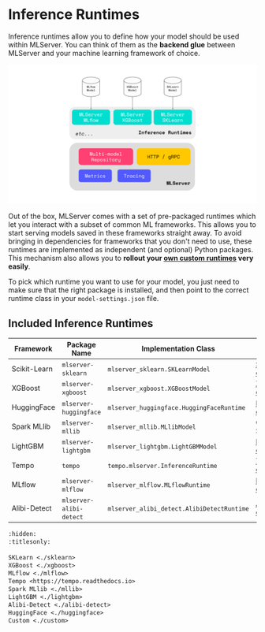 # Inference Runtimes

Inference runtimes allow you to define how your model should be used within
MLServer.
You can think of them as the **backend glue** between MLServer and your machine
learning framework of choice.

![](../assets/architecture.svg)

Out of the box, MLServer comes with a set of pre-packaged runtimes which let
you interact with a subset of common ML frameworks.
This allows you to start serving models saved in these frameworks straight
away.
To avoid bringing in dependencies for frameworks that you don't need to use,
these runtimes are implemented as independent (and optional) Python packages.
This mechanism also allows you to **rollout your [own custom runtimes](./custom)
very easily**.

To pick which runtime you want to use for your model, you just need to make
sure that the right package is installed, and then point to the correct runtime
class in your `model-settings.json` file.

## Included Inference Runtimes

| Framework    | Package Name            | Implementation Class                       | Example                                                    | Documentation                                                    |
| ------------ | ----------------------- | ------------------------------------------ | ---------------------------------------------------------- | ---------------------------------------------------------------- |
| Scikit-Learn | `mlserver-sklearn`      | `mlserver_sklearn.SKLearnModel`            | [Scikit-Learn example](../examples/sklearn/README.md)      | [MLServer SKLearn](./sklearn)                                    |
| XGBoost      | `mlserver-xgboost`      | `mlserver_xgboost.XGBoostModel`            | [XGBoost example](../examples/xgboost/README.md)           | [MLServer XGBoost](./xgboost)                                    |
| HuggingFace  | `mlserver-huggingface`  | `mlserver_huggingface.HuggingFaceRuntime`  | [HuggingFace example](../examples/huggingface/README.md)   | [MLServer HuggingFace](./huggingface)                                    |
| Spark MLlib  | `mlserver-mllib`        | `mlserver_mllib.MLlibModel`                | Coming Soon                                                | [MLServer MLlib](./mllib)                                        |
| LightGBM     | `mlserver-lightgbm`     | `mlserver_lightgbm.LightGBMModel`          | [LightGBM example](../examples/lightgbm/README.md)         | [MLServer LightGBM](./lightgbm)                                  |
| Tempo        | `tempo`                 | `tempo.mlserver.InferenceRuntime`          | [Tempo example](../examples/tempo/README.md)               | [`github.com/SeldonIO/tempo`](https://github.com/SeldonIO/tempo) |
| MLflow       | `mlserver-mlflow`       | `mlserver_mlflow.MLflowRuntime`            | [MLflow example](../examples/mlflow/README.md)             | [MLServer MLflow](./mlflow)                                      |
| Alibi-Detect | `mlserver-alibi-detect` | `mlserver_alibi_detect.AlibiDetectRuntime` | [Alibi-detect example](../examples/alibi-detect/README.md) | [MLServer Alibi-Detect](./alibi-detect)                          |

```{toctree}
:hidden:
:titlesonly:

SKLearn <./sklearn>
XGBoost <./xgboost>
MLflow <./mlflow>
Tempo <https://tempo.readthedocs.io>
Spark MLlib <./mllib>
LightGBM <./lightgbm>
Alibi-Detect <./alibi-detect>
HuggingFace <./huggingface>
Custom <./custom>
```
